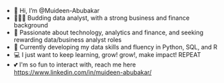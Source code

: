 - 👋 Hi, I’m @Muideen-Abubakar
- 🙍🏾‍♂️ Budding data analyst, with a strong business and finance background
- 👀 Passionate about technology, analytics and finance, and seeking rewarding data/business analyst roles 
- 🌱 Currently developing my data skills and fluency in Python, SQL, and R
- 💻 I just want to keep learning, grow! grow!, make impact! REPEAT
- 💕 I'm so fun to interact with, reach me here https://www.linkedin.com/in/muideen-abubakar/ 

<!---
Muideen-Abubakar/Muideen-Abubakar is a ✨ special ✨ repository because its `README.md` (this file) appears on your GitHub profile.
You can click the Preview link to take a look at your changes.
--->
